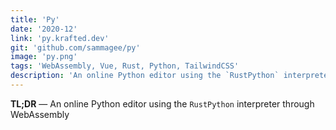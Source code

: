 ```yaml
---
title: 'Py'
date: '2020-12'
link: 'py.krafted.dev'
git: 'github.com/sammagee/py'
image: 'py.png'
tags: 'WebAssembly, Vue, Rust, Python, TailwindCSS'
description: 'An online Python editor using the `RustPython` interpreter through WebAssembly'
---
```


**TL;DR** — An online Python editor using the `RustPython` interpreter through WebAssembly
